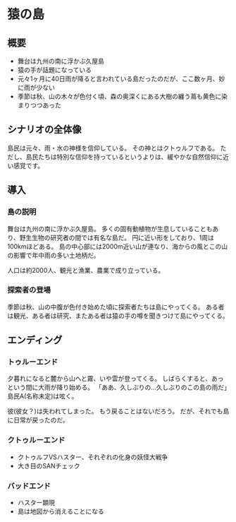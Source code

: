 # 猿の島
## 概要
- 舞台は九州の南に浮かぶ久屋島
- 猿の手が話題になっている
- 元々1ヶ月に40日雨が降ると言われている島だったのだが、ここ数ヶ月、妙に雨が少ない
- 季節は秋、山の木々が色付く頃、森の奥深くにある大樹の纏う蔦も黄色に染まりつつあった

## シナリオの全体像
島民は元々、雨・水の神様を信仰している。
その神とはクトゥルフである。
ただし、島民たちは特別な信仰を持っているというよりは、緩やかな自然信仰に近い感覚です。

## 導入
### 島の説明
舞台は九州の南に浮かぶ久屋島。
多くの固有動植物が生息していることもあり、野生生物の研究者の間では有名な島だ。
円に近い形をしており、1周は100kmほどある。
島の中心部には2000m近い山が連なり、海からの風とこの山の影響で年中雨の多い土地柄だ。

人口は約2000人、観光と漁業、農業で成り立っている。

### 探索者の登場
季節は秋、山の中腹が色付き始めた頃に探索者たちは島にやってくる。
ある者は観光、ある者は研究、またある者は猿の手の噂を聞きつけて島にやってくる。


## エンディング
### トゥルーエンド
夕暮れになると麓から山へと霧、いや雲が登ってくる。
しばらくすると、あっという間に大雨が降り始める。
「ああ、久しぶりの…久しぶりのこの島の雨だ」島民A(名称未定)は呟く。

彼(彼女？)は失われてしまった。
もう戻ることはないだろう。
だが、それでも島に日常が戻ったのだ。

### クトゥルーエンド
- クトゥルフVSハスター、それぞれの化身の妖怪大戦争
- 大き目のSANチェック

### バッドエンド
- ハスター顕現
- 島は地図から消えることになる
